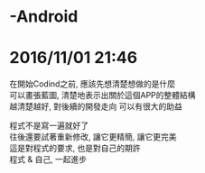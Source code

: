 # -Android
# 2016/11/01 21:46  
在開始Codind之前, 應該先想清楚想做的是什麼  
可以畫張藍圖, 清楚地表示出關於這個APP的整體結構  
越清楚越好, 對後續的開發走向 可以有很大的助益  
  
程式不是寫一遍就好了  
往後還要試著重新修改, 讓它更精簡, 讓它更完美  
這是對程式的要求, 也是對自己的期許  
程式 & 自己, 一起進步
